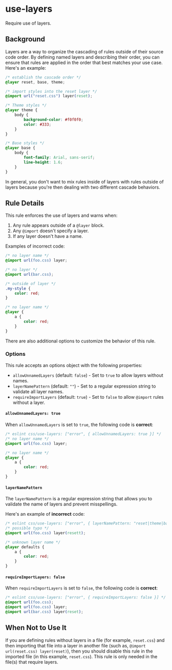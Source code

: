# use-layers

Require use of layers.

## Background

Layers are a way to organize the cascading of rules outside of their source code order. By defining named layers and describing their order, you can ensure that rules are applied in the order that best matches your use case. Here's an example:

```css
/* establish the cascade order */
@layer reset, base, theme;

/* import styles into the reset layer */
@import url("reset.css") layer(reset);

/* Theme styles */
@layer theme {
	body {
		background-color: #f0f0f0;
		color: #333;
	}
}

/* Base styles */
@layer base {
	body {
		font-family: Arial, sans-serif;
		line-height: 1.6;
	}
}
```

In general, you don't want to mix rules inside of layers with rules outside of layers because you're then dealing with two different cascade behaviors.

## Rule Details

This rule enforces the use of layers and warns when:

1. Any rule appears outside of a `@layer` block.
1. Any `@import` doesn't specify a layer.
1. If any layer doesn't have a name.

Examples of incorrect code:

```css
/* no layer name */
@import url(foo.css) layer;

/* no layer */
@import url(bar.css);

/* outside of layer */
.my-style {
	color: red;
}

/* no layer name */
@layer {
	a {
		color: red;
	}
}
```

There are also additional options to customize the behavior of this rule.

### Options

This rule accepts an options object with the following properties:

- `allowUnnamedLayers` (default: `false`) - Set to `true` to allow layers without names.
- `layerNamePattern` (default: `""`) - Set to a regular expression string to validate all layer names.
- `requireImportLayers` (default: `true`) - Set to `false` to allow `@import` rules without a layer.

#### `allowUnnamedLayers: true`

When `allowUnnamedLayers` is set to `true`, the following code is **correct**:

```css
/* eslint css/use-layers: ["error", { allowUnnamedLayers: true }] */
/* no layer name */
@import url(foo.css) layer;

/* no layer name */
@layer {
	a {
		color: red;
	}
}
```

#### `layerNamePattern`

The `layerNamePattern` is a regular expression string that allows you to validate the name of layers and prevent misspellings.

Here's an example of **incorrect** code:

```css
/* eslint css/use-layers: ["error", { layerNamePattern: "reset|theme|base" }] */
/* possible typo */
@import url(foo.css) layer(resett);

/* unknown layer name */
@layer defaults {
	a {
		color: red;
	}
}
```

#### `requireImportLayers: false`

When `requireImportLayers` is set to `false`, the following code is **correct**:

```css
/* eslint css/use-layers: ["error", { requireImportLayers: false }] */
@import url(foo.css);
@import url(foo.css) layer;
@import url(bar.css) layer(reset);
```

## When Not to Use It

If you are defining rules without layers in a file (for example, `reset.css`) and then importing that file into a layer in another file (such as, `@import url(reset.css) layer(reset)`), then you should disable this rule in the imported file (in this example, `reset.css`). This rule is only needed in the file(s) that require layers.
